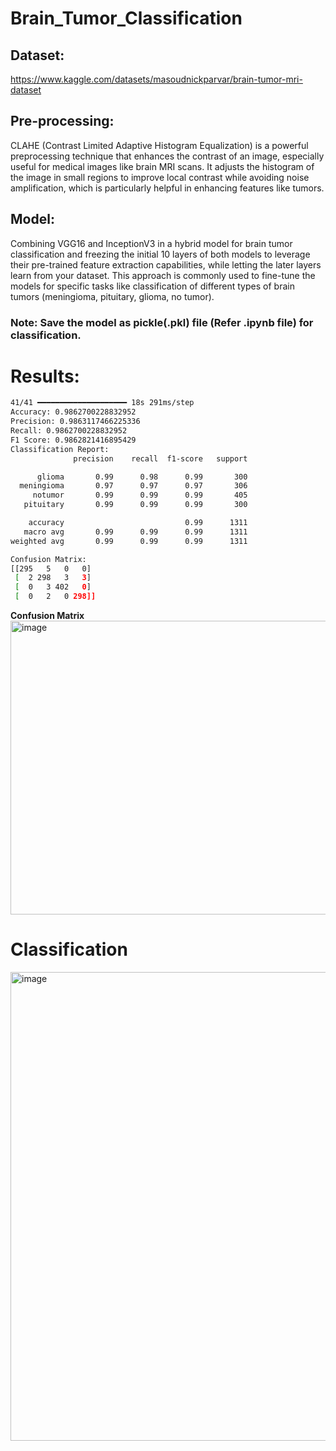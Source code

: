 # Brain_Tumor_Classification

## Dataset: ## 
https://www.kaggle.com/datasets/masoudnickparvar/brain-tumor-mri-dataset

## Pre-processing: ##
CLAHE (Contrast Limited Adaptive Histogram Equalization) is a powerful preprocessing technique that enhances the contrast of an image, especially useful for medical images like brain MRI scans. It adjusts the histogram of the image in small regions to improve local contrast while avoiding noise amplification, which is particularly helpful in enhancing features like tumors.

## Model: ##
Combining VGG16 and InceptionV3 in a hybrid model for brain tumor classification and freezing the initial 10 layers of both models to leverage their pre-trained feature extraction capabilities, while letting the later layers learn from your dataset. This approach is commonly used to fine-tune the models for specific tasks like classification of different types of brain tumors (meningioma, pituitary, glioma, no tumor).

### Note: Save the model as pickle(.pkl) file (Refer .ipynb file) for classification.
# Results:
```bash
41/41 ━━━━━━━━━━━━━━━━━━━━ 18s 291ms/step
Accuracy: 0.9862700228832952
Precision: 0.9863117466225336
Recall: 0.9862700228832952
F1 Score: 0.9862821416895429
Classification Report:
              precision    recall  f1-score   support

      glioma       0.99      0.98      0.99       300
  meningioma       0.97      0.97      0.97       306
     notumor       0.99      0.99      0.99       405
   pituitary       0.99      0.99      0.99       300

    accuracy                           0.99      1311
   macro avg       0.99      0.99      0.99      1311
weighted avg       0.99      0.99      0.99      1311

Confusion Matrix:
[[295   5   0   0]
 [  2 298   3   3]
 [  0   3 402   0]
 [  0   2   0 298]]
```

**Confusion Matrix**
<img width="513" height="470" alt="image" src="https://github.com/user-attachments/assets/6afdb3bb-4318-45ec-8daa-450a4fefe3c3" />


# Classification
<img width="1570" height="750" alt="image" src="https://github.com/user-attachments/assets/6ac95667-3004-4d7e-ab94-c33e6c1e8bcb" />

